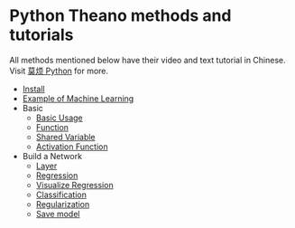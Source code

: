 # Python Theano methods and tutorials

All methods mentioned below have their video and text tutorial in Chinese. Visit [莫烦 Python](https://morvanzhou.github.io/tutorials/) for more.


* [Install](https://github.com/MorvanZhou/tutorials/blob/master/theanoTUT/theano2_install.py)
* [Example of Machine Learning](https://github.com/MorvanZhou/tutorials/blob/master/theanoTUT/theano3_what_does_ML_do.py)
* Basic
  * [Basic Usage](https://github.com/MorvanZhou/tutorials/blob/master/theanoTUT/theano4_basic_usage.py)
  * [Function](https://github.com/MorvanZhou/tutorials/blob/master/theanoTUT/theano5_function.py)
  * [Shared Variable](https://github.com/MorvanZhou/tutorials/blob/master/theanoTUT/theano6_shared_variable.py)
  * [Activation Function](https://github.com/MorvanZhou/tutorials/blob/master/theanoTUT/theano7_activation_function.py)
* Build a Network
  * [Layer](https://github.com/MorvanZhou/tutorials/blob/master/theanoTUT/theano8_Layer_class.py)
  * [Regression](https://github.com/MorvanZhou/tutorials/blob/master/theanoTUT/theano9_regression_nn/full_code.py)
  * [Visualize Regression](https://github.com/MorvanZhou/tutorials/blob/master/theanoTUT/theano10_regression_visualization/full_code.py)
  * [Classification](https://github.com/MorvanZhou/tutorials/blob/master/theanoTUT/theano11_classification_nn/full_code.py)
  * [Regularization](https://github.com/MorvanZhou/tutorials/tree/master/theanoTUT/theano12_regularization)
  * [Save model](https://github.com/MorvanZhou/tutorials/blob/master/theanoTUT/theano13_save/full_code.py)
